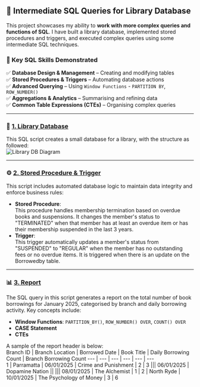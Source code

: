 ## 📖 Intermediate SQL Queries for Library Database  

This project showcases my ability to **work with more complex queries and functions of SQL**. I have built a library database, implemented stored procedures and triggers, and executed complex queries using some intermediate SQL techniques.

### 📌 Key SQL Skills Demonstrated  
✅ **Database Design & Management** – Creating and modifying tables   
✅ **Stored Procedures & Triggers** – Automating database actions   
✅ **Advanced Querying** – Using `Window Functions` - `PARTITION BY`, `ROW_NUMBER()`   
✅ **Aggregations & Analytics** – Summarising and refining data   
✅ **Common Table Expressions (CTEs)** – Organising complex queries   

---

### 📂 [1. Library Database](./DB.sql)
This SQL script creates a small database for a library, with the structure as followed:   
![Library DB Diagram](https://github.com/user-attachments/assets/8899822e-8773-4702-bfc1-7d43d8b3025f)

---

### ⚙️ [2. Stored Procedure & Trigger](./Procedure_Trigger.sql)
This script includes automated database logic to maintain data integrity and enforce business rules:   
- **Stored Procedure**:   
  This procedure handles membership termination based on overdue books and suspensions. It changes the member's status to "TERMINATED" when that member has at least an overdue item or has their membership suspended in the last 3 years.   
- **Trigger**:   
  This trigger automatically updates a member's status from "SUSPENDED" to "REGULAR" when the member has no outstanding fees or no overdue items. It is triggered when there is an update on the Borrowedby table.   

---

### 📊 [3. Report](./Report_Branch_Borrowings.sql)
The SQL query in this script generates a report on the total number of book borrowings for January 2025, categorised by branch and daily borrowing activity. Key concepts include:  
- **Window Functions**: `PARTITION_BY()`, `ROW_NUMBER() OVER`, `COUNT() OVER`
- **CASE Statement**
- **CTEs**

A sample of the report header is below:   
Branch ID | Branch Location | Borrowed Date | Book Title | Daily Borrowing Count | Branch Borrowing Count
--- | --- | --- | --- | --- | ---   
1 | Parramatta | 06/01/2025 | Crime and Punishment | 2 | 3
||| 06/01/2025 | Dopamine Nation ||
||| 08/01/2025 | The Alchemist | 1 |
2 | North Ryde | 10/01/2025 | The Psychology of Money | 3 | 6
